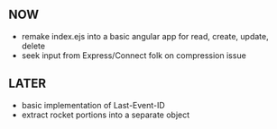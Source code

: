
## NOW
- remake index.ejs into a basic angular app for read, create, update, delete
- seek input from Express/Connect folk on compression issue

## LATER
- basic implementation of Last-Event-ID
- extract rocket portions into a separate object
